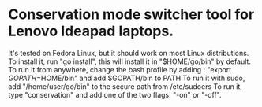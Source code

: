 # Conservation mode switcher tool for Lenovo Ideapad laptops.
It's tested on Fedora Linux, but it should work on most Linux distributions.
To install it, run "go install", this will install it in "$HOME/go/bin" by default.
To run it from anywhere, change the bash profile by adding : "export $GOPATH=$HOME/bin" and add $GOPATH/bin to PATH
To run it with sudo, add "/home/user/go/bin" to the secure path from /etc/sudoers
To run it, type "conservation" and add one of the two flags: "-on" or "-off".
